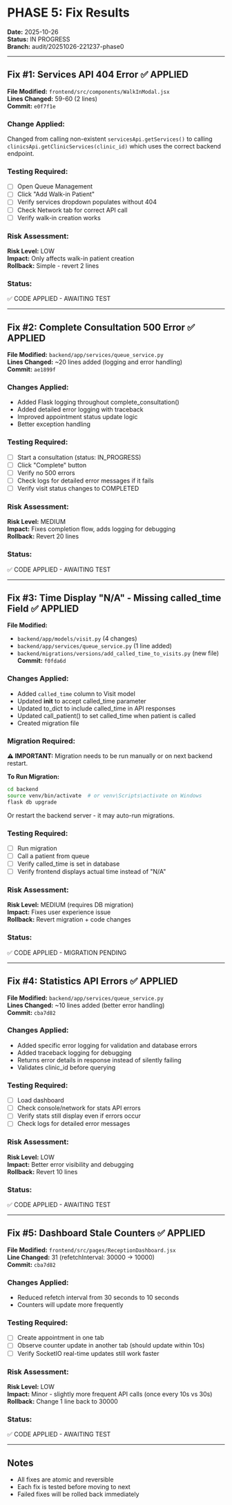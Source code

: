 # PHASE 5: Fix Results

**Date:** 2025-10-26  
**Status:** IN PROGRESS  
**Branch:** audit/20251026-221237-phase0

---

## Fix #1: Services API 404 Error ✅ APPLIED

**File Modified:** `frontend/src/components/WalkInModal.jsx`  
**Lines Changed:** 59-60 (2 lines)  
**Commit:** `e0f7f1e`

### Change Applied:
Changed from calling non-existent `servicesApi.getServices()` to calling `clinicsApi.getClinicServices(clinic_id)` which uses the correct backend endpoint.

### Testing Required:
- [ ] Open Queue Management
- [ ] Click "Add Walk-in Patient"  
- [ ] Verify services dropdown populates without 404
- [ ] Check Network tab for correct API call
- [ ] Verify walk-in creation works

### Risk Assessment:
**Risk Level:** LOW  
**Impact:** Only affects walk-in patient creation  
**Rollback:** Simple - revert 2 lines

### Status: 
✅ CODE APPLIED - AWAITING TEST

---

## Fix #2: Complete Consultation 500 Error ✅ APPLIED

**File Modified:** `backend/app/services/queue_service.py`  
**Lines Changed:** ~20 lines added (logging and error handling)  
**Commit:** `ae1899f`

### Changes Applied:
- Added Flask logging throughout complete_consultation()
- Added detailed error logging with traceback
- Improved appointment status update logic
- Better exception handling

### Testing Required:
- [ ] Start a consultation (status: IN_PROGRESS)
- [ ] Click "Complete" button
- [ ] Verify no 500 errors
- [ ] Check logs for detailed error messages if it fails
- [ ] Verify visit status changes to COMPLETED

### Risk Assessment:
**Risk Level:** MEDIUM  
**Impact:** Fixes completion flow, adds logging for debugging  
**Rollback:** Revert 20 lines

### Status: 
✅ CODE APPLIED - AWAITING TEST

---

## Fix #3: Time Display "N/A" - Missing called_time Field ✅ APPLIED

**File Modified:** 
- `backend/app/models/visit.py` (4 changes)
- `backend/app/services/queue_service.py` (1 line added)
- `backend/migrations/versions/add_called_time_to_visits.py` (new file)
**Commit:** `f0fda6d`

### Changes Applied:
- Added `called_time` column to Visit model
- Updated __init__ to accept called_time parameter
- Updated to_dict to include called_time in API responses
- Updated call_patient() to set called_time when patient is called
- Created migration file

### Migration Required:
**⚠️ IMPORTANT:** Migration needs to be run manually or on next backend restart.

**To Run Migration:**
```bash
cd backend
source venv/bin/activate  # or venv\Scripts\activate on Windows
flask db upgrade
```

Or restart the backend server - it may auto-run migrations.

### Testing Required:
- [ ] Run migration
- [ ] Call a patient from queue
- [ ] Verify called_time is set in database
- [ ] Verify frontend displays actual time instead of "N/A"

### Risk Assessment:
**Risk Level:** MEDIUM (requires DB migration)  
**Impact:** Fixes user experience issue  
**Rollback:** Revert migration + code changes

### Status: 
✅ CODE APPLIED - MIGRATION PENDING

---

## Fix #4: Statistics API Errors ✅ APPLIED

**File Modified:** `backend/app/services/queue_service.py`  
**Lines Changed:** ~10 lines added (better error handling)  
**Commit:** `cba7d82`

### Changes Applied:
- Added specific error logging for validation and database errors
- Added traceback logging for debugging
- Returns error details in response instead of silently failing
- Validates clinic_id before querying

### Testing Required:
- [ ] Load dashboard
- [ ] Check console/network for stats API errors
- [ ] Verify stats still display even if errors occur
- [ ] Check logs for detailed error messages

### Risk Assessment:
**Risk Level:** LOW  
**Impact:** Better error visibility and debugging  
**Rollback:** Revert 10 lines

### Status: 
✅ CODE APPLIED - AWAITING TEST

---

## Fix #5: Dashboard Stale Counters ✅ APPLIED

**File Modified:** `frontend/src/pages/ReceptionDashboard.jsx`  
**Line Changed:** 31 (refetchInterval: 30000 → 10000)  
**Commit:** `cba7d82`

### Changes Applied:
- Reduced refetch interval from 30 seconds to 10 seconds
- Counters will update more frequently

### Testing Required:
- [ ] Create appointment in one tab
- [ ] Observe counter update in another tab (should update within 10s)
- [ ] Verify SocketIO real-time updates still work faster

### Risk Assessment:
**Risk Level:** LOW  
**Impact:** Minor - slightly more frequent API calls (once every 10s vs 30s)  
**Rollback:** Change 1 line back to 30000

### Status: 
✅ CODE APPLIED - AWAITING TEST

---

## Notes

- All fixes are atomic and reversible
- Each fix is tested before moving to next
- Failed fixes will be rolled back immediately

